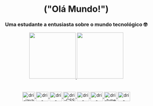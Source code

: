 
<h1 align="center">("Olá Mundo!")</h1>

<h3 align="center"> Uma estudante a entusiasta sobre o mundo tecnológico 🤓  </h3>

 
<div align="center">
 
 
  <a href="https://github.com/dribeluci">
   <div align="center">
    <img height="150em" src= "https://github-readme-stats.vercel.app/api?username=dribeluci&show_icons=true&theme=dracula" />
    <img height="150em" src="https://github-readme-stats.vercel.app/api/top-langs/?username=dribeluci&layout=compact&langs_count=7&theme=dracula"/><div align="center">
  <h1 align= "center">
 


 
   </h1>
    
  <img align="center" alt="dri-java" height="30" width="40"  src="https://cdn.jsdelivr.net/gh/devicons/devicon/icons/java/java-plain.svg" >
  <img align="center" alt="dri-angular" height="30" width="40" src="https://cdn.jsdelivr.net/gh/devicons/devicon/icons/angularjs/angularjs-plain.svg" />
  
  <img align="center" alt="dri-HTML" height="30" width="40" src="https://cdn.jsdelivr.net/gh/devicons/devicon/icons/html5/html5-plain.svg">
  <img align="center" alt="dri-CSS" height="30" width="40" src="https://cdn.jsdelivr.net/gh/devicons/devicon/icons/css3/css3-plain.svg">
  <img align="center" alt="dri- bootstrap" height="30" width="40" src="https://cdn.jsdelivr.net/gh/devicons/devicon/icons/bootstrap/bootstrap-plain.svg" >
  <img align="center" alt="dri-jvscript" height="30" width="40" src="https://cdn.jsdelivr.net/gh/devicons/devicon/icons/javascript/javascript-plain.svg"> 
  <img align="center" alt="dri-type" height="30" width="40" src="https://cdn.jsdelivr.net/gh/devicons/devicon/icons/typescript/typescript-plain.svg" />
  <img align="center" alt="dri-mysql" height="30" width="40" src="https://cdn.jsdelivr.net/gh/devicons/devicon/icons/mysql/mysql-original.svg"  />
  

  
